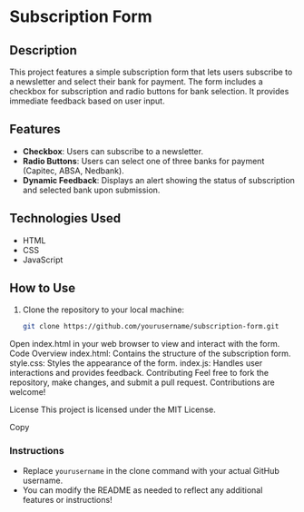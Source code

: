 

# Subscription Form

## Description
This project features a simple subscription form that lets users subscribe to a newsletter and select their bank for payment. The form includes a checkbox for subscription and radio buttons for bank selection. It provides immediate feedback based on user input.

## Features
- **Checkbox**: Users can subscribe to a newsletter.
- **Radio Buttons**: Users can select one of three banks for payment (Capitec, ABSA, Nedbank).
- **Dynamic Feedback**: Displays an alert showing the status of subscription and selected bank upon submission.

## Technologies Used
- HTML
- CSS
- JavaScript

## How to Use
1. Clone the repository to your local machine:
   ```bash
   git clone https://github.com/yourusername/subscription-form.git
Open index.html in your web browser to view and interact with the form.
Code Overview
index.html: Contains the structure of the subscription form.
style.css: Styles the appearance of the form.
index.js: Handles user interactions and provides feedback.
Contributing
Feel free to fork the repository, make changes, and submit a pull request. Contributions are welcome!

License
This project is licensed under the MIT License.


Copy

### Instructions
- Replace `yourusername` in the clone command with your actual GitHub username.
- You can modify the README as needed to reflect any additional features or instructions!
